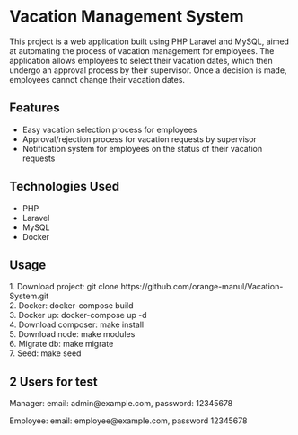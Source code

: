 <h1> Vacation Management System</h1>
<p>This project is a web application built using PHP Laravel and MySQL, aimed at automating the process of vacation management for employees. The application allows employees to select their vacation dates, which then undergo an approval process by their supervisor. Once a decision is made, employees cannot change their vacation dates.</p>
<h2>Features</h2>
<ul>
  <li>Easy vacation selection process for employees</li>
  <li>Approval/rejection process for vacation requests by supervisor</li>
  <li>Notification system for employees on the status of their vacation requests</li>
</ul>
<h2>Technologies Used</h2>
<ul>
  <li>PHP</li>
  <li>Laravel</li>
  <li>MySQL</li>
  <li>Docker</li>
</ul>
<h2>Usage</h2>
<p>
1. Download project: git clone https://github.com/orange-manul/Vacation-System.git
<br>
2. Docker: docker-compose build
<br>
3. Docker up: docker-compose up -d
<br>
4. Download composer: make install 
<br>
5. Download node: make modules
<br>
6. Migrate db: make migrate
<br>
7. Seed: make seed</p>

<h2>2 Users for test</h2>

<p>Manager: 
email: admin@example.com, password: 12345678</p>

<p>Employee: 
email: employee@example.com, password 12345678</p>
